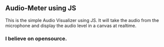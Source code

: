 ## Audio-Meter using JS
This is the simple Audio Visualizer using JS.
It will take the audio from the microphone and display the audio level in a canvas at realtime. 

### I believe on opensource.
